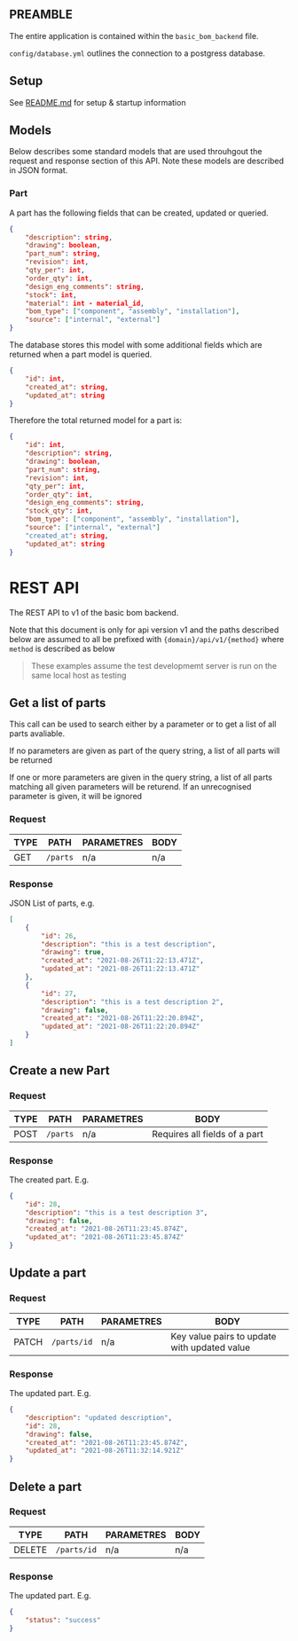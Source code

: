 ## PREAMBLE

The entire application is contained within the `basic_bom_backend` file.

`config/database.yml` outlines the connection to a postgress database.

## Setup
See [README.md](README.md) for setup & startup information

## Models
Below describes some standard models that are used throuhgout the request and response section of this API. Note these models are described in JSON format.

### Part
A part has the following fields that can be created, updated or queried.
```JSON
{
    "description": string,
    "drawing": boolean,
    "part_num": string,
    "revision": int,
    "qty_per": int,
    "order_qty": int,
    "design_eng_comments": string,
    "stock": int,
    "material": int - material_id,
    "bom_type": ["component", "assembly", "installation"],
    "source": ["internal", "external"]
}
```
The database stores this model with some additional fields which are returned when a part model is queried.
``` JSON
{
    "id": int,
    "created_at": string,
    "updated_at": string
}
```
Therefore the total returned model for a part is:
```JSON
{
    "id": int,
    "description": string,
    "drawing": boolean,
    "part_num": string,
    "revision": int,
    "qty_per": int,
    "order_qty": int,
    "design_eng_comments": string,
    "stock_qty": int,
    "bom_type": ["component", "assembly", "installation"],
    "source": ["internal", "external"]
    "created_at": string,
    "updated_at": string
}
```

# REST API

The REST API to v1 of the basic bom backend.

Note that this document is only for api version v1 and the paths described below are assumed to all be prefixed with `{domain}/api/v1/{method}` where `method` is described as below

> These examples assume the test developmemt server is run on the same local host as testing

## Get a list of parts
This call can be used to search either by a parameter or to get a list of all parts avaliable.

If no parameters are given as part of the query string, a list of all parts will be returned

If one or more parameters are given in the query string, a list of all parts matching all given parameters will be returend. If an unrecognised parameter is given, it will be ignored
### Request

|TYPE|PATH|PARAMETRES|BODY|
|----|----|----------|----|
|GET|`/parts`|n/a|n/a|


### Response
JSON List of parts, e.g.
```JSON
[
    {
        "id": 26,
        "description": "this is a test description",
        "drawing": true,
        "created_at": "2021-08-26T11:22:13.471Z",
        "updated_at": "2021-08-26T11:22:13.471Z"
    },
    {
        "id": 27,
        "description": "this is a test description 2",
        "drawing": false,
        "created_at": "2021-08-26T11:22:20.894Z",
        "updated_at": "2021-08-26T11:22:20.894Z"
    }
]

```

## Create a new Part

### Request

|TYPE|PATH|PARAMETRES|BODY|
|----|----|----------|----|
|POST|`/parts`|n/a| Requires all fields of a part|


### Response
The created part. E.g.
```JSON
{
    "id": 28,
    "description": "this is a test description 3",
    "drawing": false,
    "created_at": "2021-08-26T11:23:45.874Z",
    "updated_at": "2021-08-26T11:23:45.874Z"
}
```
## Update a part

### Request

|TYPE|PATH|PARAMETRES|BODY|
|----|----|----------|----|
|PATCH|`/parts/id`|n/a| Key value pairs to update with updated value |


### Response
The updated part. E.g.
```JSON
{
    "description": "updated description",
    "id": 28,
    "drawing": false,
    "created_at": "2021-08-26T11:23:45.874Z",
    "updated_at": "2021-08-26T11:32:14.921Z"
}
```

## Delete a part

### Request

|TYPE|PATH|PARAMETRES|BODY|
|----|----|----------|----|
|DELETE|`/parts/id`|n/a| n/a |


### Response
The updated part. E.g.
```JSON
{
    "status": "success"
}
```